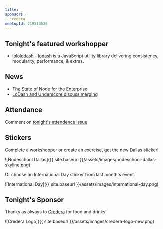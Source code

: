 ```yaml
---
title: _
sponsors:
- credera
meetupId: 219510536
---
```


## Tonight's featured workshopper

- [lololodash](https://github.com/mdunisch/lololodash) - [lodash](https://lodash.com/) is a JavaScript utility library delivering consistency, modularity, performance, & extras.

## News

- [The State of Node for the Enterprise](http://marketing.nodesource.com/acton/fs/blocks/showLandingPage/a/15680/p/p-0012/t/page/fm/5)
- [LoDash and Underscore discuss merging](http://www.infoq.com/news/2015/05/underscore-lodash-merging)

## Attendance

Comment on [tonight's attendence issue](https://github.com/nodeschool/dallas/issues/53)

## Stickers

Complete a workshopper or create an exercise, get the new Dallas sticker!

![Nodeschool Dallas]({{ site.baseurl }}/assets/images/nodeschool-dallas-skyline.png)

Or choose an International Day sticker from last month's event.

![International Day]({{ site.baseurl }}/assets/images/international-day.png)

## Tonight's Sponsor

Thanks as always to [Credera](http://www.credera.com) for food and drinks!

![Credera Logo]({{ site.baseurl }}/assets/images/credera-logo-new.png)

